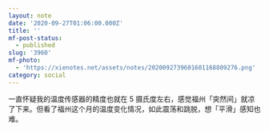 ```yaml
---
layout: note
date: '2020-09-27T01:06:00.000Z'
title: ''
mf-post-status:
  - published
slug: '3960'
mf-photo:
  - 'https://xienotes.net/assets/notes/2020092739601601168809276.png'
category: social
---
```

一直怀疑我的温度传感器的精度也就在 5 摄氏度左右，感觉福州「突然间」就凉了下来。但看了福州这个月的温度变化情况，如此震荡和跳脱，想「平滑」感知也难。
